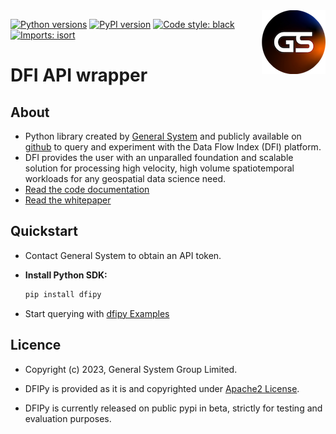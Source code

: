 <img src="docs/source/_static/gs_logo.png" align="right">

[![Python versions](https://img.shields.io/pypi/pyversions/dfipy.svg)](https://pypi.python.org/pypi/dfipy/)
[![PyPI version](https://badge.fury.io/py/dfipy.svg)](https://badge.fury.io/py/dfipy)
[![Code style: black](https://img.shields.io/badge/code%20style-black-000000.svg)](https://github.com/psf/black)
[![Imports: isort](https://img.shields.io/badge/%20imports-isort-%231674b1?style=flat&labelColor=ef8336)](https://timothycrosley.github.io/isort/)

# DFI API wrapper

## About

- Python library created by [General System](https://www.generalsystem.com/) and publicly available on [github](https://github.com/thegeneralsystem) to query and experiment with the Data Flow Index (DFI) platform.
- DFI provides the user with an unparalled foundation and scalable solution for processing high velocity, high volume spatiotemporal workloads for any geospatial data science need.
- [Read the code documentation](https://dfipy.docs.generalsystem.com/)
- [Read the whitepaper](https://assets.website-files.com/636ce900cf2e67aab6340642/643807134214aebc2b29849c_General%20System_The%20Data%20Flow%20Index%20Whitepaper%20_%20Nov%2022.pdf)

## Quickstart

- Contact General System to obtain an API token.
- **Install Python SDK:**

  ```bash
  pip install dfipy
  ```

- Start querying with [dfipy Examples](https://github.com/thegeneralsystem/dfipy-examples)

## Licence

- Copyright (c) 2023, General System Group Limited.

- DFIPy is provided as it is and copyrighted under [Apache2 License](LICENCE).

- DFIPy is currently released on public pypi in beta, strictly for testing and evaluation purposes.
